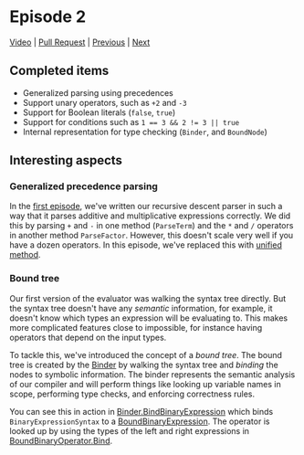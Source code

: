 # Episode 2

[Video](https://www.youtube.com/watch?v=3XM9vUGduhk&list=PLRAdsfhKI4OWNOSfS7EUu5GRAVmze1t2y&index=3) |
[Pull Request](https://github.com/terrajobst/minsk/pull/3) |
[Previous](episode-01.md) |
[Next](episode-03.md)

## Completed items

* Generalized parsing using precedences
* Support unary operators, such as `+2` and `-3`
* Support for Boolean literals (`false`, `true`)
* Support for conditions such as `1 == 3 && 2 != 3 || true`
* Internal representation for type checking (`Binder`, and `BoundNode`)

## Interesting aspects

### Generalized precedence parsing

In the [first episode](episode-01.md), we've written our recursive descent
parser in such a way that it parses additive and multiplicative expressions
correctly. We did this by parsing `+` and `-` in one method (`ParseTerm`) and
the `*` and `/` operators in another method `ParseFactor`. However, this doesn't
scale very well if you have a dozen operators. In this episode, we've replaced
this with [unified method][precedence-parsing].

[precedence-parsing]: https://github.com/terrajobst/minsk/blob/b9e0a3f8858b410ead4afbc3e165c316a628208e/mc/CodeAnalysis/Syntax/Parser.cs#L69-L96

### Bound tree

Our first version of the evaluator was walking the syntax tree directly. But the
syntax tree doesn't have any *semantic* information, for example, it doesn't
know which types an expression will be evaluating to. This makes more
complicated features close to impossible, for instance having operators that
depend on the input types.

To tackle this, we've introduced the concept of a *bound tree*. The bound tree
is created by the [Binder][binder] by walking the syntax tree and *binding* the
nodes to symbolic information. The binder represents the semantic analysis of
our compiler and will perform things like looking up variable names in scope,
performing type checks, and enforcing correctness rules.

You can see this in action in [Binder.BindBinaryExpression][bind-binary] which
binds `BinaryExpressionSyntax` to a [BoundBinaryExpression][bound-binary]. The
operator is looked up by using the types of the left and right expressions in
[BoundBinaryOperator.Bind][bind-binary-op].

[binder]: https://github.com/terrajobst/minsk/blob/9fa4ecb5347575cd5699afb659074c76f3f2e0fa/mc/CodeAnalysis/Binding/Binder.cs
[bind-binary]: https://github.com/terrajobst/minsk/blob/9fa4ecb5347575cd5699afb659074c76f3f2e0fa/mc/CodeAnalysis/Binding/Binder.cs#L48-L60
[bound-binary]: https://github.com/terrajobst/minsk/blob/9fa4ecb5347575cd5699afb659074c76f3f2e0fa/mc/CodeAnalysis/Binding/BoundBinaryExpression.cs#L5-L18
[bind-binary-op]: https://github.com/terrajobst/minsk/blob/9fa4ecb5347575cd5699afb659074c76f3f2e0fa/mc/CodeAnalysis/Binding/BoundBinaryOperator.cs#L50-L59
